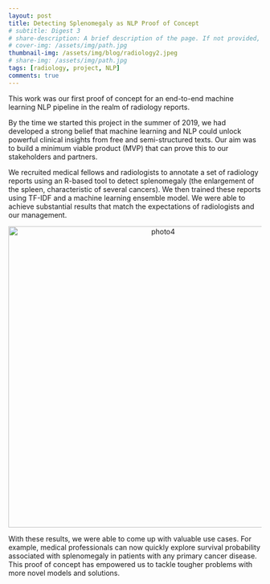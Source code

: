 ```yaml
---
layout: post
title: Detecting Splenomegaly as NLP Proof of Concept
# subtitle: Digest 3
# share-description: A brief description of the page. If not provided, then subtitle will be used, and if that's missing then an excerpt from the page content is used.
# cover-img: /assets/img/path.jpg
thumbnail-img: /assets/img/blog/radiology2.jpeg
# share-img: /assets/img/path.jpg
tags: [radiology, project, NLP]
comments: true
---
```


This work was our first proof of concept for an end-to-end machine learning NLP pipeline in the realm of radiology reports.

By the time we started this project in the summer of 2019, we had developed a strong belief that machine learning and NLP could unlock powerful clinical insights from free and semi-structured texts. Our aim was to build a minimum viable product (MVP) that can prove this to our stakeholders and partners.

We recruited medical fellows and radiologists to annotate a set of radiology reports using an R-based tool to detect splenomegaly (the enlargement of the spleen, characteristic of several cancers). We then trained these reports using TF-IDF and a machine learning ensemble model. We were able to achieve substantial results that match the expectations of radiologists and our management.

<p align="center">
  <img src="/anlpablog/assets/img/blog/radiology2.jpeg" alt="photo4" width="600"/>
</p>

With these results, we were able to come up with valuable use cases. For example, medical professionals can now quickly explore survival probability associated with splenomegaly in patients with any primary cancer disease. This proof of concept has empowered us to tackle tougher problems with more novel models and solutions.
